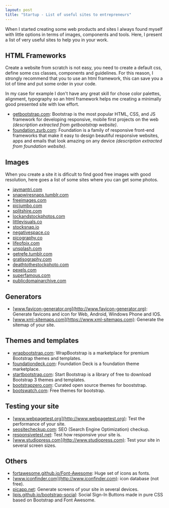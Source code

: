 ```yaml
---
layout: post
title: "Startup - List of useful sites to entrepreneurs"
---
```

When I started creating some web products and sites I always found myself with little options in terms of images, components and tools. Here, I present a list of very useful sites to help you in your work.

## HTML Frameworks
Create a website from scratch is not easy, you need to create a default css, define some css classes, components and guidelines. For this reason, I strongly recommend that you to use an html framework, this can save you a lot of time and put some order in your code.

In my case for example I don't have any great skill for chose color palettes, alignment, typography so an html framework helps me creating a minimally good presented site with low effort.

  - [getbootstrap.com](http://getbootstrap.com): Bootstrap is the most popular HTML, CSS, and JS framework for developing responsive, mobile first projects on the web *(description extracted from getbootstrap website)*.
  - [foundation.zurb.com](http://foundation.zurb.com): Foundation is a family of responsive front-end frameworks that make it easy to design beautiful responsive websites, apps and emails that look amazing on any device *(description extracted from foundation website)*.

## Images

When you create a site it is dificult to find good free images with good resolution, here goes a list of some sites where you can get some photos.

  - [jaymantri.com](http://jaymantri.com/)
  - [snapwiresnaps.tumblr.com](http://snapwiresnaps.tumblr.com/)
  - [freeimages.com](http://www.freeimages.com/)
  - [picjumbo.com](http://picjumbo.com/)
  - [splitshire.com](http://splitshire.com/)
  - [lockandstockphotos.com](http://lockandstockphotos.com/)
  - [littlevisuals.co](http://littlevisuals.co/)
  - [stocksnap.io](https://stocksnap.io/)
  - [negativespace.co](http://negativespace.co/)
  - [picography.co](http://picography.co/)
  - [lifeofpix.com](http://www.lifeofpix.com/)
  - [unsplash.com](http://unsplash.com/)
  - [getrefe.tumblr.com](http://getrefe.tumblr.com/)
  - [gratisography.com](http://www.gratisography.com/)
  - [deathtothestockphoto.com](http://deathtothestockphoto.com/)
  - [pexels.com](https://www.pexels.com/)
  - [superfamous.com](http://superfamous.com/)
  - [publicdomainarchive.com](http://publicdomainarchive.com/)

## Generators
  - [www.favicon-generator.org](http://www.favicon-generator.org): Generate favicons and icon for Web, Android, Windows Phone and IOS.
  - [www.xml-sitemaps.com](https://www.xml-sitemaps.com): Generate the sitemap of your site.

## Themes and templates

  - [wrapbootstrap.com](https://wrapbootstrap.com): WrapBootstrap is a marketplace for premium Bootstrap themes and templates.
  - [foundationdeck.com](https://www.foundationdeck.com): Foundation Deck is a foundation theme marketplace.
  - [startbootstrap.com](http://startbootstrap.com): Start Bootstrap is a library of free to download Bootstrap 3 themes and templates.
  - [bootstrapzero.com](http://www.bootstrapzero.com/): Curated open source themes for booststrap.
  - [bootswatch.com](https://bootswatch.com/): Free themes for bootstrap.

## Testing your site
  - [www.webpagetest.org](http://www.webpagetest.org): Test the performance of your site.
  - [seositecheckup.com](http://seositecheckup.com): SEO (Search Engine Optimization) checkup.
  - [responsivetest.net](http://responsivetest.net): Test how responsive your site is.
  - [www.studiopress.com](http://www.studiopress.com): Test your site in several screen sizes.

## Others
  - [fortawesome.github.io/Font-Awesome](https://fortawesome.github.io/Font-Awesome): Huge set of icons as fonts.
  - [www.iconfinder.com](http://www.iconfinder.com): icon database (not free).
  - [picapp.net](http://picapp.net/htc_one_m8_gunmetal_2): Generate screens of your site in several devices.
  - [lipis.github.io/bootstrap-social](http://lipis.github.io/bootstrap-social): Social Sign-In Buttons made in pure CSS based on Bootstrap and Font Awesome.
